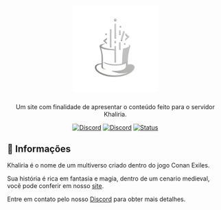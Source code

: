 <h1 align="center">
    <br>
    <img src="img/MHC-NBG.png" alt="MDC" width="40%">
</h1>

<p align="center">Um site com finalidade de apresentar o conteúdo feito para o servidor Khaliria.</p>

<p align="center">
    <a href="https://discord.gg/GbEnCjtDMy"><img src="https://img.shields.io/discord/829042103295410197?color=%237289DA&label=MHC&logo=discord&logoColor=white" alt="Discord"></a>
    <a href="https://discord.gg/N5t9eSeY8U"><img src="https://img.shields.io/discord/829042103295410197?color=%237289DA&label=Khal'iria&logo=discord&logoColor=white" alt="Discord"></a>
    <a href="https://www.repostatus.org/#inactive"><img src="https://www.repostatus.org/badges/latest/inactive.svg" alt="Status"/>
    </a>  
</p>

## :dizzy: **Informações**

Khaliria é o nome de um multiverso criado dentro do jogo Conan Exiles.

Sua história é rica em fantasia e magia, dentro de um cenario medieval, você pode conferir em nosso [site](https://madhatcode.github.io/Khaliria/).

Entre em contato pelo nosso [Discord](https://discord.gg/GbEnCjtDMy) para obter mais detalhes.